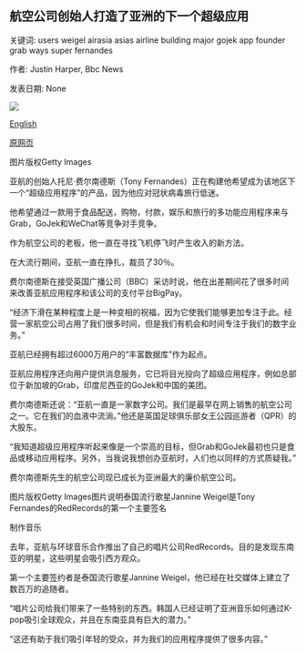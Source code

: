 ## 航空公司创始人打造了亚洲的下一个超级应用

关键词: users weigel airasia asias airline building major gojek app founder grab ways super fernandes

作者: Justin Harper, Bbc News

发表日期: None

![](https://ichef.bbci.co.uk/news/1024/branded_news/BCDC/production/_114184384_gettyimages-465928016.jpg)

[English](The%20airline%20founder%20building%20Asia%E2%80%99s%20next%20super%20app.md)

[原网页](https://www.bbc.com/news/business-53970326)

图片版权Getty Images

亚航的创始人托尼·费尔南德斯（Tony Fernandes）正在构建他希望成为该地区下一个“超级应用程序”的产品，因为他应对冠状病毒旅行低迷。

他希望通过一款用于食品配送，购物，付款，娱乐和旅行的多功能应用程序来与Grab，GoJek和WeChat等竞争对手竞争。

作为航空公司的老板，他一直在寻找飞机停飞时产生收入的新方法。

在大流行期间，亚航一直在挣扎，裁员了30％。

费尔南德斯在接受英国广播公司（BBC）采访时说，他在出差期间花了很多时间来改善亚航应用程序和该公司的支付平台BigPay。

“经济下滑在某种程度上是一种变相的祝福，因为它使我们能够更加专注于此。经营一家航空公司占用了我们很多时间，但是我们有机会和时间专注于我们的数字业务。”

亚航已经拥有超过6000万用户的“丰富数据库”作为起点。

亚航应用程序还向用户提供消息服务，它已将目光投向了超级应用程序，例如总部位于新加坡的Grab，印度尼西亚的GoJek和中国的美团。

费尔南德斯还说：“亚航一直是一家数字公司。我们是最早在网上销售的航空公司之一。它在我们的血液中流淌。”他还是英国足球俱乐部女王公园巡游者（QPR）的大股东。

“我知道超级应用程序听起来像是一个崇高的目标，但Grab和GoJek最初也只是食品或移动应用程序。另外，当我说我想创办亚航时，人们也以同样的方式质疑我。”

费尔南德斯先生的航空公司现已成长为亚洲最大的廉价航空公司。

图片版权Getty Images图片说明泰国流行歌星Jannine Weigel是Tony Fernandes的RedRecords的第一个主要签名

制作音乐

去年，亚航与环球音乐合作推出了自己的唱片公司RedRecords。目的是发现东南亚的明星，这些明星会吸引西方观众。

第一个主要签约者是泰国流行歌星Jannine Weigel，他已经在社交媒体上建立了数百万的追随者。

“唱片公司给我们带来了一些特别的东西。韩国人已经证明了亚洲音乐如何通过K-pop吸引全球观众，并且在东南亚具有巨大的潜力。”

“这还有助于我们吸引年轻的受众，并为我们的应用程序提供了很多内容。”